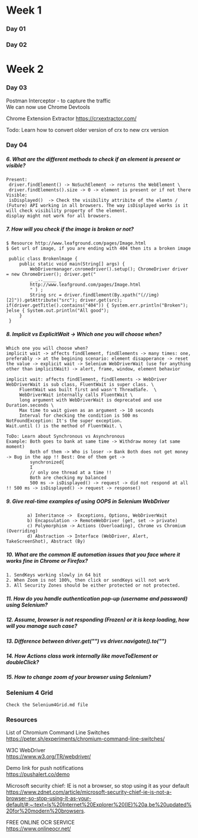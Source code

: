 # Week 1 

### Day 01

### Day 02

# Week 2

### Day 03



Postman Interceptor - to capture the traffic \
We can now use Chrome Devtools 

Chrome Extension Extractor https://crxextractor.com/  

Todo: Learn how to convert older version of crx to new crx version

### Day 04

##### 6. What are the different methods to check if an element is present or visible?  

    Present: 
     driver.findElement() -> NoSuchElement -> returns the WebElement \
     driver.findElements().size -> 0 -> element is present or if not there
    Visible: 
     isDisplayed()  -> Check the visibility attribite of the elemtn / (Future) API working in all browsers. The way isDisplayed works is it will check visibility property of the element. 
    display might not work for all browsers. 

##### 7.  How will you check if the image is broken or not?

    $ Resource http://www.leafground.com/pages/Image.html
    $ Get url of image, if you are ending with 404 then its a broken image
    
     public class Brokenlmage { 
         public static void main(String[] args) { 
             WebDrivermanager.cnromedriver().setup(); ChromeDriver driver = new ChromeDriver(); driver.get(" 
             _ _.._____ _ 
             http://www.leafground.com/pages/Image.html 
             " ) ; 
             String src = driver.findElement(By.xpath("(//img)[2]")).getAttribute("src"); driver.get(src); if(driver.getTitle().contains("404")) { System.err.println("Broken"); }else { System.out.println("All good");
         } 
     }  


##### 8. Implicit vs ExplicitWait -> Which one you will choose when?

    Which one you will choose when? 
    implicit wait -> affects findElement, findElements -> many times: one, preferably -> at the begining scenario: element disapperance -> reset the value -> explicit wait -> Selenium WebDriverWait (use for anything other than implicitWait) -> alert, frame, window, element behavior 
    
    implicit wait: affects findElement, findElements -> WebDriver
    WebDriverWait is sub class, FluentWait is super class. \
         FluentWait was built first and wasn't ThreadSafe.  \
         WebDriverWait internally calls FluentWait \
         long argument with WebDriverWait is deprecated and use Duration.seconds \
         Max time to wait given as an argument -> 10 seconds
         Interval for checking the condition is 500 ms
    NotFoundException: It's the super exception. 
    Wait.until () is the method of FluentWait. \
             
    ToDo: Learn about Synchronous vs Asynchronous
    Example: Both goes to bank at same time -> Withdraw money (at same moment) 
             Both of them -> Who is loser -> Bank Both does not get money -> Bug in the app !! Best: One of them get -> 
             synchronized{ 
             I 
             // only one thread at a time !! 
             Both are checking my balanced 
             500 ms -> isDisplayed() -> request -> did not respond at all !! 500 ms -> isDisplayed() -> request -> response() 


##### 9. Give real-time examples of using OOPS in Selenium WebDriver
         
         	a) Inheritance ->  Exceptions, Options, WebDriverWait 
         	b) Encapsulation -> RemoteWebDriver (get, set -> private)
         	c) Polymorphism -> Actions (Overloading), Chrome vs Chromium (Overriding) 
         	d) Abstraction -> Interface (WebDriver, Alert, TakeScreenShot), Abstract (By)

##### 10. What are the common IE automation issues that you face where it works fine in Chrome or Firefox?

    1. SendKeys working slowly in 64 bit
    2. When Zoom is not 100%, then click or sendKeys will not work
    3. All Security Zones should be either protected or not protected. 

##### 11. How do you handle authentication pop-up (username and password) using Selenium?

##### 12. Assume, browser is not responding (Frozen) or it is keep loading, how will you manage such case?

##### 13. Difference between driver.get("") vs driver.navigate().to("")

##### 14. How Actions class work internally like moveToElement or doubleClick?

##### 15. How to change zoom of your browser using Selenium?

### Selenium 4 Grid 

    Check the Selenium4Grid.md file

### Resources

List of Chromium Command Line Switches \
https://peter.sh/experiments/chromium-command-line-switches/

W3C WebDriver \
https://www.w3.org/TR/webdriver/

Demo link for push notifications \
https://pushalert.co/demo 

Microsoft security chief: IE is not a browser, so stop using it as your default \
https://www.zdnet.com/article/microsoft-security-chief-ie-is-not-a-browser-so-stop-using-it-as-your-default/#:~:text=Is%20Internet%20Explorer%20(IE)%20a,be%20updated%20for%20modern%20browsers.

FREE ONLINE OCR SERVICE \
https://www.onlineocr.net/










